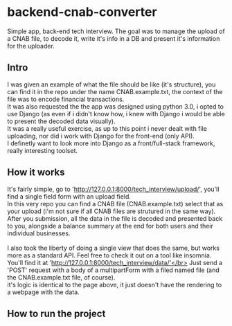 # backend-cnab-converter
Simple app, back-end tech interview. The goal was to manage the upload of a CNAB file, to decode it, write it's info in a DB and present it's information for the uploader.</br>

## Intro
I was given an example of what the file should be like (it's structure), you can find it in the repo under the name CNAB.example.txt, the context of the file was to encode financial transactions.</br>
It was also requested the the app was designed using python 3.0, i opted to use Django (as even if i didn't know how, i knew with Django i would be able to present the decoded data visually).</br>
It was a really useful exercise, as up to this point i never dealt with file uploading, nor did i work with Django for the front-end (only API).</br>
I definetly want to look more into Django as a front/full-stack framework, really interesting toolset. 

## How it works
It's fairly simple, go to 'http://127.0.0.1:8000/tech_interview/upload/', you'll find a single field form with an upload field.</br>
In this very repo you can find a CNAB file (CNAB.example.txt) select that as your upload (i'm not sure if all CNAB files are strutured in the same way).</br>
After you submission, all the data in the file is decoded and presented back to you, alongside a balance summary at the end for both users and their individual businesses.</br>
</br>
I also took the liberty of doing a single view that does the same, but works more as a standard API. Feel free to check it out on a tool like insomnia. You'll find it at 'http://127.0.0.1:8000/tech_interview/data/'</br>
Just send a 'POST' request with a body of a multipartForm with a filed named file (and the CNAB.example.txt file, of course).</br>
it's logic is identical to the page above, it just doesn't have the rendering to a webpage with the data.

## How to run the project
